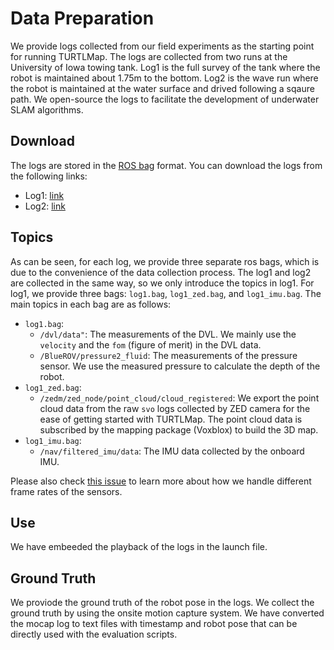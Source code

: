 # Data Preparation
We provide logs collected from our field experiments as the starting point for running TURTLMap. The logs are collected from two runs at the University of Iowa towing tank. Log1 is the full survey of the tank where the robot is maintained about 1.75m to the bottom. Log2 is the wave run where the robot is maintained at the water surface and drived following a sqaure path. We open-source the logs to facilitate the development of underwater SLAM algorithms.


## Download
The logs are stored in the [ROS bag](http://wiki.ros.org/Bags) format. You can download the logs from the following links:
 - Log1: [link](https://drive.google.com/drive/folders/1WLPOTmcomejHVN03Qs8s_scjXoCne35e?usp=sharing)
 - Log2: [link](https://drive.google.com/drive/folders/1WNZGHc0heD0MtYR1I4XDXcoKkpWlZDqO?usp=sharing)

## Topics
As can be seen, for each log, we provide three separate ros bags, which is due to the convenience of the data collection process. The log1 and log2 are collected in the same way, so we only introduce the topics in log1. For log1, we provide three bags: `log1.bag`, `log1_zed.bag`, and `log1_imu.bag`. The main topics in each bag are as follows:
 - `log1.bag`: 
    - `/dvl/data"`: The measurements of the DVL. We mainly use the `velocity` and the `fom` (figure of merit) in the DVL data.
    - `/BlueROV/pressure2_fluid`: The measurements of the pressure sensor. We use the measured pressure to calculate the depth of the robot.
 - `log1_zed.bag`:
    - `/zedm/zed_node/point_cloud/cloud_registered`: We export the point cloud data from the raw `svo` logs collected by ZED camera for the ease of getting started with TURTLMap. The point cloud data is subscribed by the mapping package (Voxblox) to build the 3D map.
 - `log1_imu.bag`:
    - `/nav/filtered_imu/data`: The IMU data collected by the onboard IMU.

Please also check [this issue](https://github.com/umfieldrobotics/TURTLMap/issues/1) to learn more about how we handle different frame rates of the sensors.

## Use
We have embeeded the playback of the logs in the launch file.

## Ground Truth
We proviode the ground truth of the robot pose in the logs. We collect the ground truth by using the onsite motion capture system. We have converted the mocap log to text files with timestamp and robot pose that can be directly used with the evaluation scripts.